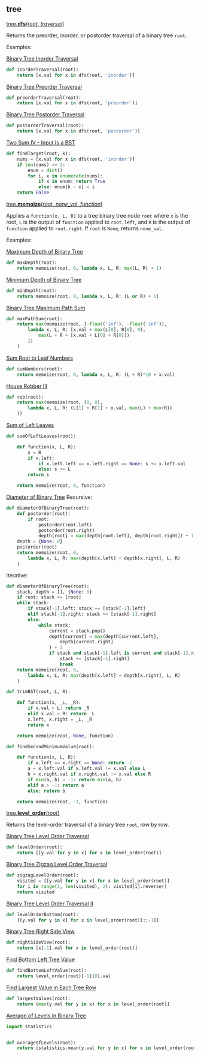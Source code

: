 ## tree

[tree.**dfs**(*root*, *traversal*)](/tree.py)

Returns the preorder, inorder, or postorder traversal of a binary tree `root`.

Examples:

[Binary Tree Inorder Traversal](https://leetcode.com/problems/binary-tree-inorder-traversal/)
```python
def inorderTraversal(root):
    return [x.val for x in dfs(root, 'inorder')]
```

[Binary Tree Preorder Traversal](https://leetcode.com/problems/binary-tree-preorder-traversal/)
```python
def preorderTraversal(root):
    return [x.val for x in dfs(root, 'preorder')]
```

[Binary Tree Postorder Traversal](https://leetcode.com/problems/binary-tree-postorder-traversal/)
```python
def postorderTraversal(root):
    return [x.val for x in dfs(root, 'postorder')]
```

[Two Sum IV - Input Is a BST](https://leetcode.com/problems/two-sum-iv-input-is-a-bst)
```python
def findTarget(root, k):
    nums = [x.val for x in dfs(root, 'inorder')]
    if len(nums) >= 2:
        enum = dict()
        for i, x in enumerate(nums):
            if x in enum: return True
            else: enum[k - x] = i
    return False
```

[tree.**memoize**(*root*, *none_val*, *function*)](/tree.py)

Applies a `function(x, L, R)` to a tree binary tree node `root` where `x` is the root, `L` is the output of `function` applied to `root.left`, and `R` is the output of `function` applied to `root.right`. If `root` is `None`, returns `none_val`.

Examples:

[Maximum Depth of Binary Tree](https://leetcode.com/problems/maximum-depth-of-binary-tree)
```python
def maxDepth(root):
    return memoize(root, 0, lambda x, L, R: max(L, R) + 1)
```

[Minimum Depth of Binary Tree](https://leetcode.com/problems/minimum-depth-of-binary-tree/)
```python
def minDepth(root):
    return memoize(root, 0, lambda x, L, R: (L or R) + 1)
```

[Binary Tree Maximum Path Sum](https://leetcode.com/problems/binary-tree-maximum-path-sum)
```python
def maxPathSum(root):
    return max(memoize(root, [-float('inf'), -float('inf')],
        lambda x, L, R: [x.val + max(L[0], R[0], 0),
            max(L + R + [x.val + L[0] + R[0]])
        ])
    )
```

[Sum Root to Leaf Numbers](https://leetcode.com/problems/sum-root-to-leaf-numbers/)
```python
def sumNumbers(root):
    return memoize(root, 0, lambda x, L, R: (L + R)*10 + x.val)
```

[House Robber III](https://leetcode.com/problems/house-robber-iii)
```python
def rob(root):
    return max(memoize(root, (0, 0),
        lambda x, L, R: (L[1] + R[1] + x.val, max(L) + max(R))
    ))
```

[Sum of Left Leaves](https://leetcode.com/problems/sum-of-left-leaves)
```python
def sumOfLeftLeaves(root):

    def function(x, L, R):
        s = R
        if x.left:
            if x.left.left == x.left.right == None: s += x.left.val
            else: s += L
        return s

    return memoize(root, 0, function)
```

[Diameter of Binary Tree](https://leetcode.com/problems/diameter-of-binary-tree/)
Recursive:
```python
def diameterOfBinaryTree(root):
    def postorder(root):
        if root:
            postorder(root.left)
            postorder(root.right)
            depth[root] = max(depth[root.left], depth[root.right]) + 1
    depth = {None: 0}
    postorder(root)
    return memoize(root, 0,
        lambda x, L, R: max(depth[x.left] + depth[x.right], L, R)
    )
```

Iterative:
```python
def diameterOfBinaryTree(root):
    stack, depth = [], {None: 0}
    if root: stack += [root]
    while stack:
        if stack[-1].left: stack += [stack[-1].left]
        elif stack[-1].right: stack += [stack[-1].right]
        else:
            while stack:
                current = stack.pop()
                depth[current] = max(depth[current.left],
                    depth[current.right]
                ) + 1
                if stack and stack[-1].left is current and stack[-1].right:
                    stack += [stack[-1].right]
                    break
    return memoize(root, 0,
        lambda x, L, R: max(depth[x.left] + depth[x.right], L, R)
    )
```

```python
def trimBST(root, L, R):

    def function(x, _L, _R):
        if x.val < L: return _R
        elif x.val > R: return _L
        x.left, x.right = _L, _R
        return x

    return memoize(root, None, function)
```

```python
def findSecondMinimumValue(root):

    def function(x, L, R):
        if x.left == x.right == None: return -1
        a = x.left.val if x.left.val != x.val else L
        b = x.right.val if x.right.val != x.val else R
        if min(a, b) > -1: return min(a, b)
        elif a > -1: return a
        else: return b

    return memoize(root, -1, function)
```

[tree.**level_order**(*root*)](/tree.py)

Returns the level-order traversal of a binary tree `root`, row by row.

[Binary Tree Level Order Traversal](https://leetcode.com/problems/binary-tree-level-order-traversal/)
```python
def levelOrder(root):
    return [[y.val for y in x] for x in level_order(root)]
```

[Binary Tree Zigzag Level Order Traversal](https://leetcode.com/problems/binary-tree-zigzag-level-order-traversal/)
```python
def zigzagLevelOrder(root):
    visited = [[y.val for y in x] for x in level_order(root)]
    for i in range(1, len(visited), 2): visited[i].reverse()
    return visited
```

[Binary Tree Level Order Traversal II](https://leetcode.com/problems/binary-tree-level-order-traversal-ii/)
```python
def levelOrderBottom(root):
    [[y.val for y in x] for x in level_order(root)[::-1]]
```

[Binary Tree Right Side View](https://leetcode.com/problems/binary-tree-right-side-view)
```python
def rightSideView(root):
    return [x[-1].val for x in level_order(root)]
```

[Find Bottom Left Tree Value](https://leetcode.com/problems/find-bottom-left-tree-value/)
```python
def findBottomLeftValue(root):
    return level_order(root)[-1][0].val
```

[Find Largest Value in Each Tree Row](https://leetcode.com/problems/find-largest-value-in-each-tree-row/)
```python
def largestValues(root):
    return [max(y.val for y in x) for x in level_order(root)]
```

[Average of Levels in Binary Tree](https://leetcode.com/problems/average-of-levels-in-binary-tree/)
```python
import statistics


def averageOfLevels(root):
    return [statistics.mean(y.val for y in x) for x in level_order(root)]
```